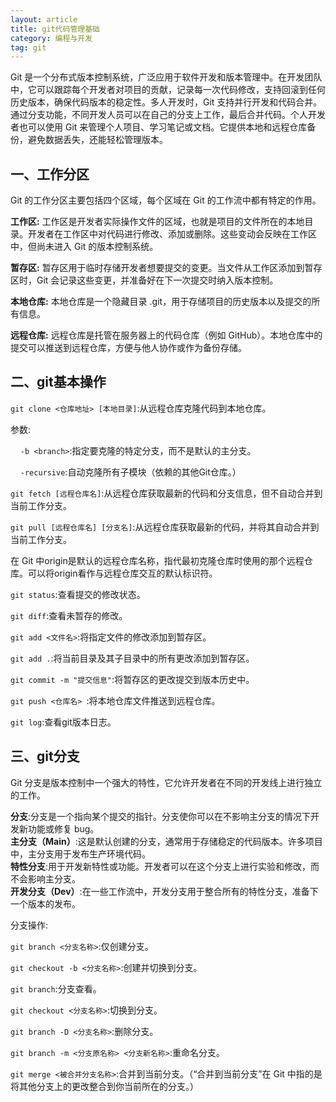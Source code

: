 ```yaml
---
layout: article
title: git代码管理基础
category: 编程与开发
tag: git
---
```

Git 是一个分布式版本控制系统，广泛应用于软件开发和版本管理中。在开发团队中，它可以跟踪每个开发者对项目的贡献，记录每一次代码修改，支持回滚到任何历史版本，确保代码版本的稳定性。多人开发时，Git 支持并行开发和代码合并。通过分支功能，不同开发人员可以在自己的分支上工作，最后合并代码。个人开发者也可以使用 Git 来管理个人项目、学习笔记或文档。它提供本地和远程仓库备份，避免数据丢失，还能轻松管理版本。
## 一、工作分区
Git 的工作分区主要包括四个区域，每个区域在 Git 的工作流中都有特定的作用。

**工作区:**
工作区是开发者实际操作文件的区域，也就是项目的文件所在的本地目录。开发者在工作区中对代码进行修改、添加或删除。这些变动会反映在工作区中，但尚未进入 Git 的版本控制系统。

**暂存区:**
暂存区用于临时存储开发者想要提交的变更。当文件从工作区添加到暂存区时，Git 会记录这些变更，并准备好在下一次提交时纳入版本控制。

**本地仓库:**
本地仓库是一个隐藏目录 .git，用于存储项目的历史版本以及提交的所有信息。

**远程仓库:**
远程仓库是托管在服务器上的代码仓库（例如 GitHub）。本地仓库中的提交可以推送到远程仓库，方便与他人协作或作为备份存储。

## 二、git基本操作
`git clone <仓库地址> [本地目录]`:从远程仓库克隆代码到本地仓库。

参数:

&nbsp;&nbsp;&nbsp;&nbsp;`-b <branch>`:指定要克隆的特定分支，而不是默认的主分支。

&nbsp;&nbsp;&nbsp;&nbsp;`-recursive`:自动克隆所有子模块（依赖的其他Git仓库。）

`git fetch [远程仓库名]`:从远程仓库获取最新的代码和分支信息，但不自动合并到当前工作分支。

`git pull [远程仓库名] [分支名]`:从远程仓库获取最新的代码，并将其自动合并到当前工作分支。

在 Git 中origin是默认的远程仓库名称，指代最初克隆仓库时使用的那个远程仓库。可以将origin看作与远程仓库交互的默认标识符。

`git status`:查看提交的修改状态。

`git diff`:查看未暂存的修改。

`git add <文件名>`:将指定文件的修改添加到暂存区。

`git add .`:将当前目录及其子目录中的所有更改添加到暂存区。

`git commit -m "提交信息"`:将暂存区的更改提交到版本历史中。

`git push <仓库名> `:将本地仓库文件推送到远程仓库。

`git log`:查看git版本日志。

## 三、git分支
Git 分支是版本控制中一个强大的特性，它允许开发者在不同的开发线上进行独立的工作。

**分支**:分支是一个指向某个提交的指针。分支使你可以在不影响主分支的情况下开发新功能或修复 bug。  
**主分支（Main）**:这是默认创建的分支，通常用于存储稳定的代码版本。许多项目中，主分支用于发布生产环境代码。  
**特性分支**:用于开发新特性或功能。开发者可以在这个分支上进行实验和修改，而不会影响主分支。  
**开发分支（Dev）**:在一些工作流中，开发分支用于整合所有的特性分支，准备下一个版本的发布。

分支操作:

`git branch <分支名称>`:仅创建分支。

`git checkout -b <分支名称>`:创建并切换到分支。

`git branch`:分支查看。

`git checkout <分支名称>`:切换到分支。

`git branch -D <分支名称>`:删除分支。

`git branch -m <分支原名称> <分支新名称>`:重命名分支。

`git merge <被合并分支名称>`:合并到当前分支。（“合并到当前分支”在 Git 中指的是将其他分支上的更改整合到你当前所在的分支。）
